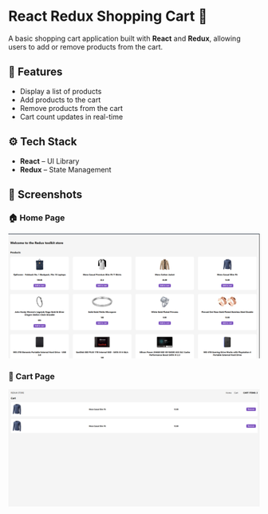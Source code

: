 # React Redux Shopping Cart 🛒

A basic shopping cart application built with **React** and **Redux**, allowing users to add or remove products from the cart.

## 🧩 Features

- Display a list of products
- Add products to the cart
- Remove products from the cart
- Cart count updates in real-time

## ⚙️ Tech Stack

- **React** – UI Library
- **Redux** – State Management

## 📸 Screenshots

### 🏠 Home Page
![Home Page](public/home.png)

### 🛒 Cart Page
![Cart Page](public/cart.png)



